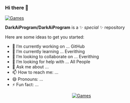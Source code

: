 ### Hi there 👋

[![Games](https://img.itch.zone/aW1hZ2UyL2phbS8yNjQ2ODAvNzEwNTIxMC5naWY=/original/djg1gu.gif)](https://itch.io/jam/game-off-2021)

**DarkAiProgram/DarkAiProgram** is a ✨ _special_ ✨ repository

Here are some ideas to get you started:

- 🔭 I’m currently working on ... GitHub
- 🌱 I’m currently learning ... Everithing
- 👯 I’m looking to collaborate on ... Everithing
- 🤔 I’m looking for help with ... All People
- 💬 Ask me about ... 
- 📫 How to reach me: ...
- 😄 Pronouns: ...
- ⚡ Fun fact: ...


<div align="center">
  
  [![Games](https://github.com/DarkAiProgram/Test/blob/main/GIF/1683-recycling-outline.gif)](https://www.google.com/)
  
<div> 
